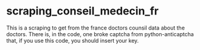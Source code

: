 # scraping_conseil_medecin_fr
This is a scraping to get from the france doctors counsil data about the doctors. There is, in the code, one broke captcha from python-anticaptcha that, if you use this code, you should insert your key.
